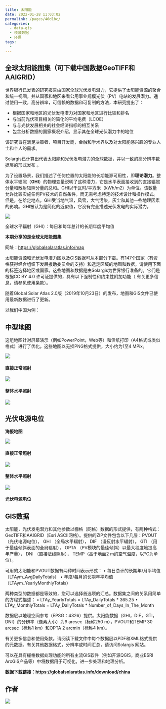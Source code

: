 ```yaml
---
title: 太阳能
date: 2022-01-28 11:03:02
permalink: /pages/40d1bc/
categories:
  - data-gis
  - 领域数据
  - 环保
tags:
  - 
---
```

## 全球太阳能图集（可下载中国数据GeoTIFF和AAIGRID）

世界银行已发表的研究报告由国家全球光伏发电潜力，它提供了太阳能资源的聚合和统一视图，并从国家和地区来看公用事业规模光伏（PV）电站的发展潜力。通过使用一致，高分辨率，可信赖的数据和可复制的方法，本研究提出了：

- 根据国家和地区的光伏发电潜力对国家和地区进行比较和排名
- 与当前光伏项目相关的简化的平均电费（LCOE）
- 与与光伏发展相关的社会经济指标的相互关系
- 包含分析数据的国家概况介绍，显示其在全球光伏潜力中的地位

该研究旨在满足决策者，项目开发商，金融和学术界以及对太阳能感兴趣的专业人士和个人的需求。

Solargis已计算出代表太阳能和光伏发电潜力的全球数据，并以一致的高分辨率数据层的形式发布 。

为了设置场景，我们描述了任何位置的太阳能的长期能源可用性，即**理论潜力**。整体水平辐照（**GHI**）的物理变量说明了这种潜力，它是水平表面接收到的直接辐照分量和散射辐照分量的总和。GHI以千瓦时/平方米（kWh/m2）为单位。该数量允许比较实施任何PV技术的自然条件，而无需考虑特定的技术设计和操作模式。但是，在给定地点，GHI受当地气温，风雪，大气污染，灰尘和其他一些地理因素的影响。GHI被认为是简化的近似值，它没有完全描述光伏发电的实际潜力。

![](http://pics.landcover100.com/pics//img/202201281104457.png)



全球水平辐射（GHI）：每日和每年总计的长期年度平均值

**本期分享的是全球太阳能图集**

网址：https://globalsolaratlas.info/map

太阳能资源和光伏发电潜力图以及GIS数据可从本部分下载。有147个国家（有资格获得经合组织下发展援助委员会的支持）和选定区域的地图和数据。请使用下面的标签选择地区或国家。这些地图和数据是由Solargis为世界银行准备的。它们是根据CC BY 4.0 许可证提供的，具有以下强制性和约束性附加功能（ 有关更多信息，请参见使用条款）。

随着Global Solar Atlas 2.0版（2019年10月23日）的发布，地图和GIS文件已使用最新数据进行了更新。

以我们中国为例：

## **中型地图** 

这组地图针对屏幕演示（例如PowerPoint，Web等）和信纸打印（A4格式或类似格式）进行了优化。这些地图以无损PNG格式提供，大小约为1至4 MPix。

![](http://pics.landcover100.com/pics//img/202201281104229.png)

#### 直接正常照射

![](http://pics.landcover100.com/pics//img/202201281104524.png)

#### 整体水平照射

![](http://pics.landcover100.com/pics//img/202201281105095.png)

## 光伏电源电位

**海报地图**

![](http://pics.landcover100.com/pics//img/202201281106394.png)

#### 直接正常照射

![](http://pics.landcover100.com/pics//img/202201281106197.png)

#### 整体水平照射

![](http://pics.landcover100.com/pics//img/202201281107732.png)

#### 光伏电源电位

## **GIS数据** 

太阳能，光伏发电潜力和其他参数以栅格（网格）数据的形式提供，有两种格式：GeoTIFF和AAIGRID（Esri ASCII网格）。提供的ZIP文件包含以下几层：PVOUT  （光伏电源电位），  GHI  （全局水平辐射），  DIF  （漫反射水平辐射）， GTI  （用于最佳倾斜表面的全局辐射）， OPTA  （PV模块的最佳倾斜）以最大程度地提高年产量）， DNI  （直接法线照射），  TEMP（高于地面2 m的空气温度，以°C为单位）。

可用的太阳能和PVOUT数据有两种时间表示形式：
• 每日总计的长期年/月平均值（LTAym_AvgDailyTotals）
• 年度/每月的长期年平均值（LTAym_YearlyMonthlyTotals）

两种类型的数据都是等效的，您可以选择首选项的汇总。数据集之间的关系用简单的方程式描述：
• LTAy_YearlyTotals = LTAy_DailyTotals * 365.25
• LTAy_MonthlyTotals = LTAy_DailyTotals * Number_of_Days_In_The_Month

数据层以地理空间参考（EPSG：4326）提供。太阳能数据（GHI，DIF，GTI，DNI）的分辨率（像素大小）为9 arcsec（标称250 m），PVOUT和TEMP 30 arcsec（标称1 km）和OPTA 2 arcmin（标称4 km）。

有关更多信息和使用条款，请阅读下载文件中每个数据层以PDF和XML格式提供的元数据。有关其他数据格式，分辨率或时间汇总，请访问Solargis 网站。

可以在具有栅格数据处理功能的所有主流GIS软件（例如开源QGIS，商业ESRI ArcGIS产品等）中将数据用于可视化，进一步处理和地理分析。

**数据下载链接：https://globalsolaratlas.info/download/china**

## 作者

![](http://pics.landcover100.com/pics//img/202201281034183.png)